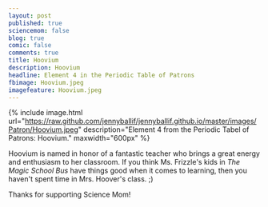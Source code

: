 ```yaml
---
layout: post
published: true
sciencemom: false
blog: true
comic: false
comments: true
title: Hoovium
description: Hoovium
headline: Element 4 in the Periodic Table of Patrons
fbimage: Hoovium.jpeg
imagefeature: Hoovium.jpeg
---
```

{% include image.html url="https://raw.github.com/jennyballif/jennyballif.github.io/master/images/Patron/Hoovium.jpeg" description="Element 4 from the Periodic Tabel of Patrons: Hoovium." maxwidth="600px" %}

Hoovium is named in honor of a fantastic teacher who brings a great energy and enthusiasm to her classroom. If you think Ms. Frizzle's kids in _The Magic School Bus_ have things good when it comes to learning, then you haven't spent time in Mrs. Hoover's class. ;)

Thanks for supporting Science Mom!
